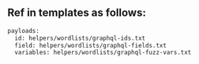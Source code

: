 ## Ref in templates as follows:

```bash
payloads:
  id: helpers/wordlists/graphql-ids.txt
  field: helpers/wordlists/graphql-fields.txt
  variables: helpers/wordlists/graphql-fuzz-vars.txt
```

